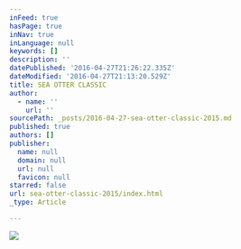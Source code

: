 ```yaml
---
inFeed: true
hasPage: true
inNav: true
inLanguage: null
keywords: []
description: ''
datePublished: '2016-04-27T21:26:22.335Z'
dateModified: '2016-04-27T21:13:20.529Z'
title: SEA OTTER CLASSIC
author:
  - name: ''
    url: ''
sourcePath: _posts/2016-04-27-sea-otter-classic-2015.md
published: true
authors: []
publisher:
  name: null
  domain: null
  url: null
  favicon: null
starred: false
url: sea-otter-classic-2015/index.html
_type: Article

---
```

![](https://s3-us-west-2.amazonaws.com/the-grid-img/p/90812bc7549593ae6aff1d5556bca468c4eccccc.png)